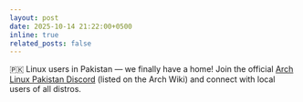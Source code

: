 ```yaml
---
layout: post
date: 2025-10-14 21:22:00+0500
inline: true
related_posts: false
---
```


🇵🇰 Linux users in Pakistan — we finally have a home!
Join the official [Arch Linux Pakistan Discord](https://discord.gg/zcV4cmsxzW) (listed on the Arch Wiki) and connect with local users of all distros.
